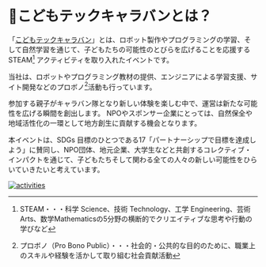 # 🤔こどもテックキャラバンとは？

「[こどもテックキャラバン](https://caravan-kidstec.com/)」とは、ロボット製作やプログラミングの学習、そして自然学習を通じて、子どもたちの可能性のとびらを広げることを応援する STEAM[^1] アクティビティを取り入れたイベントです。

当社は、ロボットやプログラミング教材の提供、エンジニアによる学習支援、サイト開発などのプロボノ[^2]活動も行っています。

参加する親子がキャラバン隊となり新しい体験を楽しむ中で、運営は新たな可能性を広げる瞬間を創出します。
NPOやスポンサー企業にとっては、自然保全や地域活性化の一環として地方創生に貢献する機会となります。

本イベントは、SDGs 目標のひとつである17「パートナーシップで目標を達成しよう」に賛同し、NPO団体、地元企業、大学生などと共創するコレクティブ・インパクトを通じて、子どもたちそして関わる全ての人々の新しい可能性をひらいていきたいと考えています。

[![activities](/img/activities.avif)](https://www.openupgroup.co.jp/news/assets/2024_caravan-kidstec_release.pdf)

[^1]: STEAM・・・科学 Science、技術 Technology、工学 Engineering、芸術 Arts、数学Mathematicsの5分野の横断的でクリエイティブな思考や行動の学びなど
[^2]: プロボノ（Pro Bono Public）・・・社会的・公共的な目的のために、職業上のスキルや経験を活かして取り組む社会貢献活動 
